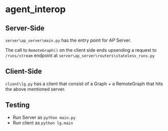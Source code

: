 # agent_interop


## Server-Side

```server\ap_server\main.py```  has the entry point for AP Server.

The call to `RemoteGraph()` on the client side ends upsending a request to `/runs/stream` endpoint at `server\ap_server\routers\stateless_runs.py`

## Client-Side

`client\lg.py` has a client that consist of a Graph + a RemoteGraph that hits the above mentioned server.

## Testing

* Run Server as `python main.py`
* Run client as `python lg.main` 

